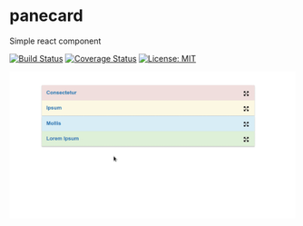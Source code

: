 # panecard
Simple react component

[![Build Status](https://travis-ci.org/marcosflorencio/react-panel.svg?branch=master)](https://travis-ci.org/marcosflorencio/react-panel)
[![Coverage Status](https://coveralls.io/repos/github/marcosflorencio/react-panel/badge.svg?branch=master)](https://coveralls.io/github/marcosflorencio/react-panel?branch=master)
[![License: MIT](https://img.shields.io/badge/License-MIT-blue.svg)](https://opensource.org/licenses/MIT)

![Simple example](example.gif)
